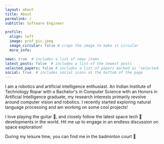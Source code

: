 ```yaml
---
layout: about
title: About
permalink: /
subtitle: Software Engineer

profile:
  align: left
  image: prof_pic.jpeg
  image_circular: false # crops the image to make it circular
  more_info: 

news: true  # includes a list of news items
latest_posts: false  # includes a list of the newest posts
selected_papers: false # includes a list of papers marked as "selected={true}"
social: true  # includes social icons at the bottom of the page
---
```


I am a robotics and artificial intelligence enthusiast. An Indian Institute of Technology Ropar with a Bachelor's in Computer Science with an Honors in Artificial Intelligence graduate, my research interests primarily revolve around computer vision and robotics.
I recently started exploring natural language processing and am working on some cool projects!

I love playing the guitar 🎸, and closely follow the latest space tech 🚀 developments in the world. Hit me up to engage in an endless discussion on space exploration!

During my leisure time, you can find me in the badminton court 🏸